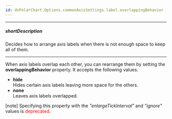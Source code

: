 ```yaml
---
id: dxPolarChart.Options.commonAxisSettings.label.overlappingBehavior
---
```

---
##### shortDescription
Decides how to arrange axis labels when there is not enough space to keep all of them.

---
When axis labels overlap each other, you can rearrange them by setting the **overlappingBehavior** property. It accepts the following values.

- **hide**      
Hides certain axis labels leaving more space for the others.
- **none**      
Leaves axis labels overlapped.

[note] Specifying this property with the *"enlargeTickInterval"* and *"ignore"* values is <span style="color:red">deprecated</span>.